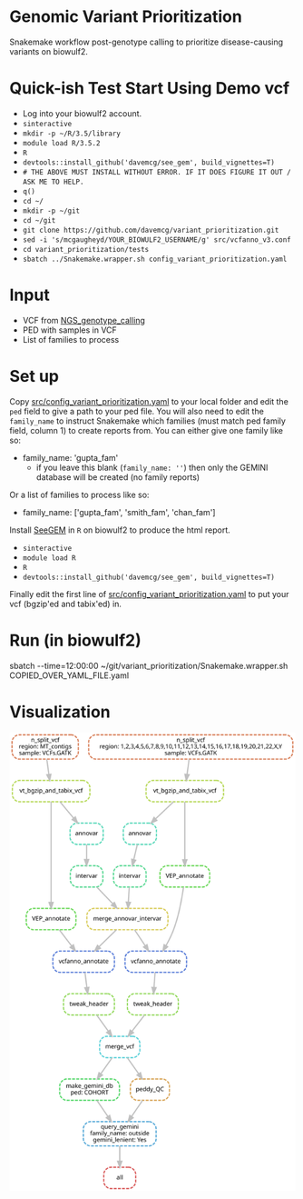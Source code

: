 


# Genomic Variant Prioritization
Snakemake workflow post-genotype calling to prioritize disease-causing variants on biowulf2.

# Quick-ish Test Start Using Demo vcf
- Log into your biowulf2 account.
- `sinteractive`
- `mkdir -p ~/R/3.5/library`
- `module load R/3.5.2`
- `R`
- `devtools::install_github('davemcg/see_gem', build_vignettes=T)`
- `# THE ABOVE MUST INSTALL WITHOUT ERROR. IF IT DOES FIGURE IT OUT / ASK ME TO HELP.`
- `q()`
- `cd ~/`
- `mkdir -p ~/git`
- `cd ~/git`
- `git clone https://github.com/davemcg/variant_prioritization.git`
- `sed -i 's/mcgaugheyd/YOUR_BIOWULF2_USERNAME/g' src/vcfanno_v3.conf`
- `cd variant_prioritization/tests`
- `sbatch ../Snakemake.wrapper.sh config_variant_prioritization.yaml`


# Input
- VCF from [NGS_genotype_calling](https://github.com/davemcg/NGS_genotype_calling/blob/master/GVCF_to_VCF_snakemake.wrapper.sh)
- PED with samples in VCF
- List of families to process

# Set up
Copy [src/config_variant_prioritization.yaml](https://github.com/davemcg/variant_prioritization/blob/master/src/config_variant_prioritization.yaml) to your local folder and edit the `ped` field to give a path to your ped file. You will also need to edit the `family_name` to instruct Snakemake which families (must match ped family field, column 1) to create reports from. You can either give one family like so:

- family_name: 'gupta_fam'
  - if you leave this blank (`family_name: ''`) then only the GEMINI database will be created (no family reports)

Or a list of families to process like so:

- family_name: ['gupta_fam', 'smith_fam', 'chan_fam']

Install [SeeGEM](https://github.com/davemcg/SeeGEM) in `R` on biowulf2 to produce the html report. 
  - `sinteractive`
  - `module load R`
  - `R`
  - `devtools::install_github('davemcg/see_gem', build_vignettes=T)`

Finally edit the first line of [src/config_variant_prioritization.yaml](https://github.com/davemcg/variant_prioritization/blob/master/src/config_variant_prioritization.yaml) to put your vcf (bgzip'ed and tabix'ed) in. 

# Run (in biowulf2)
sbatch --time=12:00:00 ~/git/variant_prioritization/Snakemake.wrapper.sh COPIED_OVER_YAML_FILE.yaml

# Visualization
![](variant_prioritization_dag.svg)
